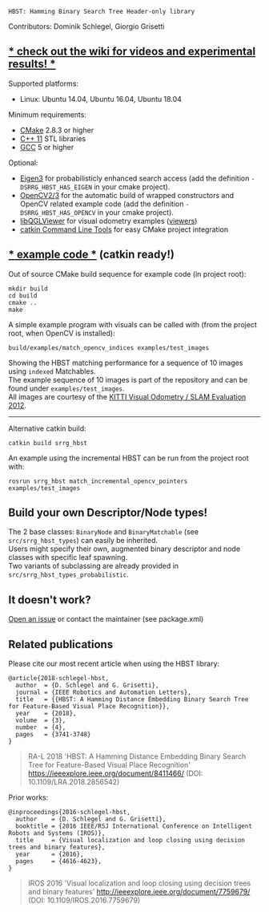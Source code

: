     HBST: Hamming Binary Search Tree Header-only library
Contributors: Dominik Schlegel, Giorgio Grisetti
## [* check out the wiki for videos and experimental results! *](https://gitlab.com/srrg-software/srrg_hbst/wikis/home)

Supported platforms:
- Linux: Ubuntu 14.04, Ubuntu 16.04, Ubuntu 18.04

Minimum requirements:
- [CMake](https://cmake.org) 2.8.3 or higher
- [C++ 11](http://en.cppreference.com) STL libraries
- [GCC](https://gcc.gnu.org) 5 or higher

Optional:
- [Eigen3](http://eigen.tuxfamily.org/) for probabilisticly enhanced search access (add the definition `-DSRRG_HBST_HAS_EIGEN` in your cmake project).
- [OpenCV2/3](http://opencv.org/) for the automatic build of wrapped constructors and OpenCV related example code (add the definition `-DSRRG_HBST_HAS_OPENCV` in your cmake project).
- [libQGLViewer](http://libqglviewer.com/) for visual odometry examples ([viewers](examples))
- [catkin Command Line Tools](https://catkin-tools.readthedocs.io/en/latest/) for easy CMake project integration

## [* example code *](examples) (catkin ready!)
Out of source CMake build sequence for example code (in project root):

    mkdir build
    cd build
    cmake ..
    make

A simple example program with visuals can be called with (from the project root, when OpenCV is installed):

    build/examples/match_opencv_indices examples/test_images

Showing the HBST matching performance for a sequence of 10 images using `indexed` Matchables. <br>
The example sequence of 10 images is part of the repository and can be found under `examples/test_images`. <br>
All images are courtesy of the [KITTI Visual Odometry / SLAM Evaluation 2012](http://www.cvlibs.net/datasets/kitti/eval_odometry.php).

---
Alternative catkin build:

    catkin build srrg_hbst
    
An example using the incremental HBST can be run from the project root with:

    rosrun srrg_hbst match_incremental_opencv_pointers examples/test_images


## Build your own Descriptor/Node types!
The 2 base classes: `BinaryNode` and `BinaryMatchable` (see `src/srrg_hbst_types`) can easily be inherited. <br>
Users might specify their own, augmented binary descriptor and node classes with specific leaf spawning. <br>
Two variants of subclassing are already provided in `src/srrg_hbst_types_probabilistic`.

## It doesn't work?
[Open an issue](https://gitlab.com/srrg-software/srrg_hbst/issues) or contact the maintainer (see package.xml)

## Related publications
Please cite our most recent article when using the HBST library: <br>

    @article{2018-schlegel-hbst, 
      author  = {D. Schlegel and G. Grisetti}, 
      journal = {IEEE Robotics and Automation Letters}, 
      title   = {{HBST: A Hamming Distance Embedding Binary Search Tree for Feature-Based Visual Place Recognition}}, 
      year    = {2018}, 
      volume  = {3}, 
      number  = {4}, 
      pages   = {3741-3748}
    }

> RA-L 2018 'HBST: A Hamming Distance Embedding Binary Search Tree for Feature-Based Visual Place Recognition' https://ieeexplore.ieee.org/document/8411466/ (DOI: 10.1109/LRA.2018.2856542)

Prior works:

    @inproceedings{2016-schlegel-hbst, 
      author    = {D. Schlegel and G. Grisetti}, 
      booktitle = {2016 IEEE/RSJ International Conference on Intelligent Robots and Systems (IROS)}, 
      title     = {Visual localization and loop closing using decision trees and binary features}, 
      year      = {2016}, 
      pages     = {4616-4623}, 
    }

> IROS 2016 'Visual localization and loop closing using decision trees and binary features' http://ieeexplore.ieee.org/document/7759679/ (DOI: 10.1109/IROS.2016.7759679)
